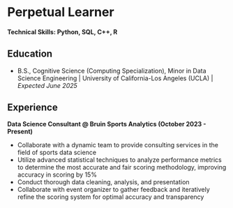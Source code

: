# Perpetual Learner

#### Technical Skills: Python, SQL, C++, R

## Education
- B.S., Cognitive Science (Computing Specialization), Minor in Data Science Engineering | University of California-Los Angeles (UCLA) | _Expected June 2025_

## Experience
**Data Science Consultant @ Bruin Sports Analytics (October 2023 - Present)**
- Collaborate with a dynamic team to provide consulting services in the field of sports data science
- Utilize advanced statistical techniques to analyze performance metrics to determine the most accurate and fair scoring methodology, improving accuracy in scoring by 15%
- Conduct thorough data cleaning, analysis, and presentation
- Collaborate with event organizer to gather feedback and iteratively refine the scoring system for optimal accuracy and transparency
